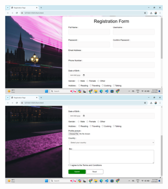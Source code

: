 <img src="https://github.com/mdshakibkoushar/Traning-session-2/blob/main/Screenshot%20(7).png">
<img src="https://github.com/mdshakibkoushar/Traning-session-2/blob/main/Screenshot%20(8).png">
